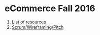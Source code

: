 eCommerce Fall 2016
=========

1. [List of resources](e-Commerce_01.md)
2. [Scrum/Wireframing/Pitch](Presentation01.md)
